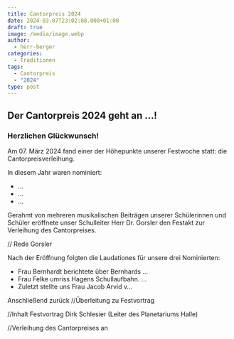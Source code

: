 ```yaml
---
title: Cantorpreis 2024
date: 2024-03-07T23:02:08.000+01:00
draft: true
image: /media/image.webp
author:
  - herr-berger
categories:
  - Traditionen
tags:
  - Cantorpreis
  - "2024"
type: post
---
```

## Der Cantorpreis 2024 geht an …!

### Herzlichen Glückwunsch!

Am 07. März 2024 fand einer der Höhepunkte unserer Festwoche statt: die Cantorpreisverleihung.

In diesem Jahr waren nominiert:

- …
- …
- …

Gerahmt von mehreren musikalischen Beiträgen unserer Schülerinnen und Schüler eröffnete unser Schulleiter Herr Dr. Gorsler den Festakt zur Verleihung des Cantorpreises. 

// Rede Gorsler

Nach der Eröffnung folgten die Laudationes für unsere drei Nominierten:

- Frau Bernhardt berichtete über Bernhards …
- Frau Felke umriss Hagens Schullaufbahn. …
- Zuletzt stellte uns Frau Jacob Arvid v…

Anschließend zurück //Überleitung zu Festvortrag

//Inhalt Festvortrag Dirk Schlesier (Leiter des Planetariums Halle)

//Verleihung des Cantorpreises an
